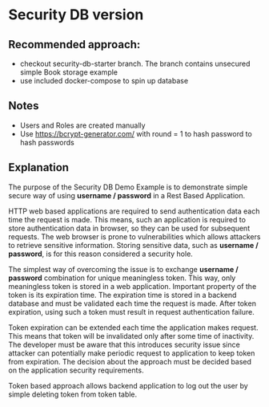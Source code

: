 # Security DB version

## Recommended approach:

 * checkout security-db-starter branch. The branch contains unsecured simple Book storage example
 * use included docker-compose to spin up database

## Notes
 * Users and Roles are created manually
 * Use https://bcrypt-generator.com/ with round = 1 to hash password to hash passwords

## Explanation
The purpose of the Security DB Demo Example is to demonstrate simple secure way of using **username / password** in a Rest Based Application.

HTTP web based applications are required to send authentication data each time the request is made. This means, such an application is required to store authentication data in browser, so they can be used for subsequent requests.
The web browser is prone to vulnerabilities which allows attackers to retrieve sensitive information. Storing sensitive data, such as **username / password**, is for this reason considered a security hole. 

The simplest way of overcoming the issue is to exchange **username / password** combination for unique meaningless token. This way, only meaningless token is stored in a web application.
Important property of the token is its expiration time. The expiration time is stored in a backend database and must be validated each time the request is made. After token expiration, using such a token must result in request authentication failure.

Token expiration can be extended each time the application makes request. This means that token will be invalidated only after some time of inactivity. 
The developer must be aware that this introduces security issue since attacker can potentially make periodic request to application to keep token from expiration.
The decision about the approach must be decided based on the application security requirements.

Token based approach allows backend application to log out the user by simple deleting token from token table. 

 


